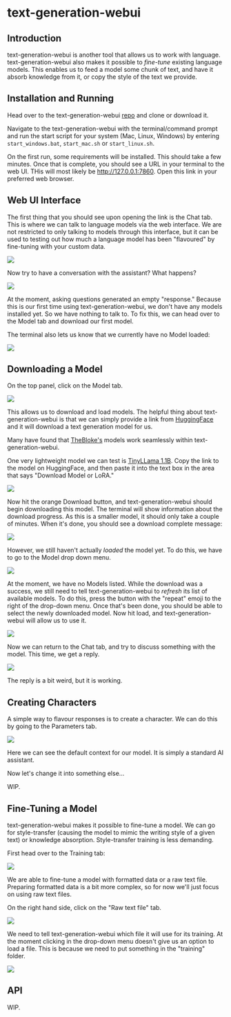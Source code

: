 # text-generation-webui

## Introduction

text-generation-webui is another tool that allows us to work with language. text-generation-webui also makes it possible to _fine-tune_ existing language models. This enables us to feed a model some chunk of text, and have it absorb knowledge from it, or copy the style of the text we provide.

## Installation and Running

Head over to the text-generation-webui [repo](https://github.com/oobabooga/text-generation-webui) and clone or download it. 

Navigate to the text-generation-webui with the terminal/command prompt and run the start script for your system (Mac, Linux, Windows) by entering `start_windows.bat`, `start_mac.sh` or `start_linux.sh`.

On the first run, some requirements will be installed. This should take a few minutes. Once that is complete, you should see a URL in your terminal to the web UI. THis will most likely be http://127.0.0.1:7860. Open this link in your preferred web browser.

## Web UI Interface

The first thing that you should see upon opening the link is the Chat tab. This is where we can talk to language models via the web interface. We are not restricted to only talking to models through this interface, but it can be used to testing out how much a language model has been "flavoured" by fine-tuning with your custom data.

![](images/text-generation-webui/chat-tab.png)

Now try to have a conversation with the assistant? What happens?

![](images/text-generation-webui/pancake-no-model.png)

At the moment, asking questions generated an empty "response." Because this is our first time using text-generation-webui, we don't have any models installed yet. So we have nothing to talk to. To fix this, we can head over to the Model tab and download our first model.

The terminal also lets us know that we currently have no Model loaded:

![](images/text-generation-webui/no-model-terminal.png)

## Downloading a Model

On the top panel, click on the Model tab. 

![](images/text-generation-webui/model-window-no-model.png)

This allows us to download and load models. The helpful thing about text-generation-webui is that we can simply provide a link from [HuggingFace](huggingface.co) and it will download a text generation model for us.

Many have found that [TheBloke's](https://huggingface.co/TheBloke) models work seamlessly within text-generation-webui.

One very lightweight model we can test is [TinyLLama 1.1B](https://huggingface.co/TheBloke/TinyLlama-1.1B-Chat-v0.3-GPTQ). Copy the link to the model on HuggingFace, and then paste it into the text box in the area that says "Download Model or LoRA."

![](images/text-generation-webui/paste-link-download.png)

Now hit the orange Download button, and text-generation-webui should begin downloading this model. The terminal will show information about the download progress. As this is a smaller model, it should only take a couple of minutes. When it's done, you should see a download complete message:

![](images/text-generation-webui/download-complete.png)

However, we still haven't actually _loaded_ the model yet. To do this, we have to go to the Model drop down menu. 

![](images/text-generation-webui/model-drop-down-no-refresh.png)

At the moment, we have no Models listed. While the download was a success, we still need to tell text-generation-webui to _refresh_ its list of available models. To do this, press the button with the "repeat" emoji to the right of the drop-down menu. Once that's been done, you should be able to select the newly downloaded model. Now hit load, and text-generation-webui will allow us to use it.

![](images/text-generation-webui/loaded-model.png)

Now we can return to the Chat tab, and try to discuss something with the model. This time, we get a reply.

![](images/text-generation-webui/chat-with-model.png)

The reply is a bit weird, but it is working.

## Creating Characters

A simple way to flavour responses is to create a character. We can do this by going to the Parameters tab.

![](images/text-generation-webui/parameters-tab.png)

Here we can see the default context for our model. It is simply a standard AI assistant.

Now let's change it into something else...

WIP.

## Fine-Tuning a Model

text-generation-webui makes it possible to fine-tune a model. We can go for style-transfer (causing the model to mimic the writing style of a given text) or knowledge absorption. Style-transfer training is less demanding.

First head over to the Training tab:

![](images/text-generation-webui/training-tab.png)

We are able to fine-tune a model with formatted data or a raw text file. Preparing formatted data is a bit more complex, so for now we'll just focus on using raw text files.

On the right hand side, click on the "Raw text file" tab.

![](images/text-generation-webui/raw-text-file.png)

We need to tell text-generation-webui which file it will use for its training. At the moment clicking in the drop-down menu doesn't give us an option to load a file. This is because we need to put something in the "training" folder.

![](images/text-generation-webui/no-training-data.png)

## API

WIP.